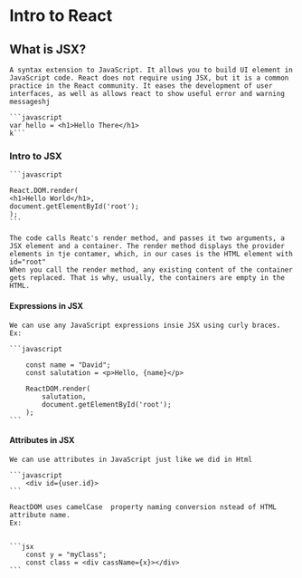 # Intro to React

## What is JSX?

    A syntax extension to JavaScript. It allows you to build UI element in JavaScript code. React does not require using JSX, but it is a common practice in the React community. It eases the development of user interfaces, as well as allows react to show useful error and warning messageshj

    ```javascript
    var hello = <h1>Hello There</h1>
    k```

### Intro to JSX

    ```javascript

    React.DOM.render(
    <h1>Hello World</h1>,
    document.getElementById('root');
    );
    ```

    The code calls Reatc's render method, and passes it two arguments, a JSX element and a container. The render method displays the provider elements in tje contamer, which, in our cases is the HTML element with id="root"
    When you call the render method, any existing content of the container gets replaced. That is why, usually, the containers are empty in the HTML.

#### Expressions in JSX

    We can use any JavaScript expressions insie JSX using curly braces.
    Ex:

    ```javascript
    
        const name = "David";
        const salutation = <p>Hello, {name}</p>

        ReactDOM.render(
            salutation,
            document.getElementById('root');
        );
    ```

#### Attributes in JSX

    We can use attributes in JavaScript just like we did in Html

    ```javascript 
        <div id={user.id}>
    ```

    ReactDOM uses camelCase  property naming conversion nstead of HTML attribute name.
    Ex:


    ```jsx
        const y = "myClass";
        const class = <div cassName={x}></div>
    ```

